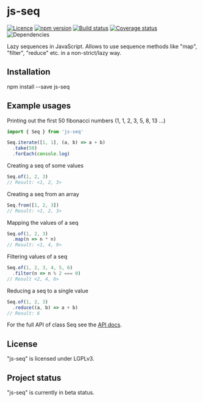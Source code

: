 # js-seq

[![Licence](https://img.shields.io/badge/licence-LGPLv3-blue.svg?style=flat)](https://github.com/js-works/js-spec/blob/master/LICENSE)
[![npm version](https://img.shields.io/npm/v/js-seq.svg?style=flat)](https://www.npmjs.com/package/js-seq)
[![Build status](https://travis-ci.org/js-works/js-seq.svg)](https://travis-ci.org/js-works/js-seq)
[![Coverage status](https://coveralls.io/repos/github/js-works/js-seq/badge.svg?branch=master)](https://coveralls.io/github/js-works/js-seq?branch=master)
![Dependencies](https://img.shields.io/badge/dependencies-none-green.svg?style=flat)

Lazy sequences in JavaScript.
Allows to use sequence methods like "map", "filter", "reduce" etc. in a non-strict/lazy way.


## Installation

npm install --save js-seq

## Example usages

Printing out the first 50 fibonacci numbers (1, 1, 2, 3, 5, 8, 13 ...)

```javascript
import { Seq } from 'js-seq'

Seq.iterate([1, 1], (a, b) => a + b)
  .take(50)
  .forEach(console.log)
```

Creating a seq of some values

```javascript
Seq.of(1, 2, 3)
// Result: <1, 2, 3>
```

Creating a seq from an array

```javascript
Seq.from([1, 2, 3])
// Result: <1, 2, 3>
```

Mapping the values of a seq

```javascript
Seq.of(1, 2, 3)
  .map(n => n * n)
// Result: <1, 4, 9>
```

Filtering values of a seq

```javascript
Seq.of(1, 2, 3, 4, 5, 6)
  .filter(n => n % 2 === 0)
// Result <2, 4, 6>
```

Reducing a seq to a single value

```javascript
Seq.of(1, 2, 3)
  .reduce((a, b) => a + b)
// Result: 6
```

For the full API of class Seq see the [API docs](https://unpkg.com/js-seq@0.0.6/dist/docs/api/classes/seq.html).


## License

"js-seq" is licensed under LGPLv3.

## Project status

"js-seq" is currently in beta status.
